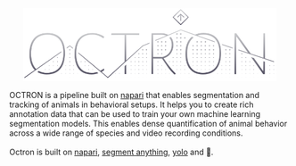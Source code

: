 <img src="octron/qt_gui/octron_logo_website.svg" alt="OCTRON Logo" width="90%" style="display: block; margin-left: auto; margin-right: auto; margin-top: -2rem; margin-bottom: 1rem;" />

OCTRON is a pipeline built on [napari](https://www.napari.org) that enables segmentation and tracking of animals in behavioral setups. It helps you to create rich annotation data that can be used to train your own machine learning segmentation models. This enables dense quantification of animal behavior across a wide range of species and video recording conditions.
<br><br>
Octron is built on [napari](https://www.napari.org), [segment anything](https://segment-anything.com/), [yolo](https://www.ultralytics.com/) and 💜.